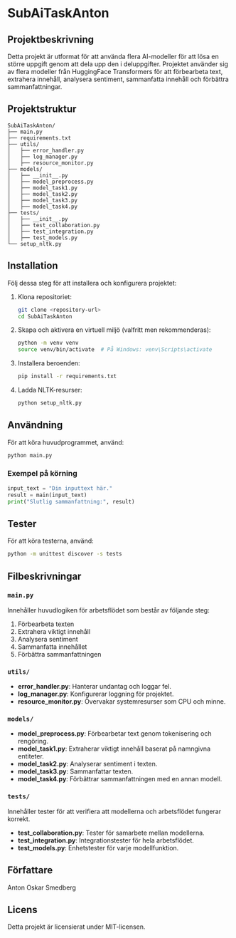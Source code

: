 
# SubAiTaskAnton

## Projektbeskrivning

Detta projekt är utformat för att använda flera AI-modeller för att lösa en större uppgift genom att dela upp den i deluppgifter. Projektet använder sig av flera modeller från HuggingFace Transformers för att förbearbeta text, extrahera innehåll, analysera sentiment, sammanfatta innehåll och förbättra sammanfattningar.

## Projektstruktur

```
SubAiTaskAnton/
├── main.py
├── requirements.txt
├── utils/
│   ├── error_handler.py
│   ├── log_manager.py
│   ├── resource_monitor.py
├── models/
│   ├── __init__.py
│   ├── model_preprocess.py
│   ├── model_task1.py
│   ├── model_task2.py
│   ├── model_task3.py
│   ├── model_task4.py
├── tests/
│   ├── __init__.py
│   ├── test_collaboration.py
│   ├── test_integration.py
│   ├── test_models.py
└── setup_nltk.py
```

## Installation

Följ dessa steg för att installera och konfigurera projektet:

1. Klona repositoriet:
    ```sh
    git clone <repository-url>
    cd SubAiTaskAnton
    ```

2. Skapa och aktivera en virtuell miljö (valfritt men rekommenderas):
    ```sh
    python -m venv venv
    source venv/bin/activate  # På Windows: venv\Scripts\activate
    ```

3. Installera beroenden:
    ```sh
    pip install -r requirements.txt
    ```

4. Ladda NLTK-resurser:
    ```sh
    python setup_nltk.py
    ```

## Användning

För att köra huvudprogrammet, använd:
```sh
python main.py
```

### Exempel på körning

```python
input_text = "Din inputtext här."
result = main(input_text)
print("Slutlig sammanfattning:", result)
```

## Tester

För att köra testerna, använd:
```sh
python -m unittest discover -s tests
```

## Filbeskrivningar

### `main.py`

Innehåller huvudlogiken för arbetsflödet som består av följande steg:
1. Förbearbeta texten
2. Extrahera viktigt innehåll
3. Analysera sentiment
4. Sammanfatta innehållet
5. Förbättra sammanfattningen

### `utils/`

- **error_handler.py**: Hanterar undantag och loggar fel.
- **log_manager.py**: Konfigurerar loggning för projektet.
- **resource_monitor.py**: Övervakar systemresurser som CPU och minne.

### `models/`

- **model_preprocess.py**: Förbearbetar text genom tokenisering och rengöring.
- **model_task1.py**: Extraherar viktigt innehåll baserat på namngivna entiteter.
- **model_task2.py**: Analyserar sentiment i texten.
- **model_task3.py**: Sammanfattar texten.
- **model_task4.py**: Förbättrar sammanfattningen med en annan modell.

### `tests/`

Innehåller tester för att verifiera att modellerna och arbetsflödet fungerar korrekt.

- **test_collaboration.py**: Tester för samarbete mellan modellerna.
- **test_integration.py**: Integrationstester för hela arbetsflödet.
- **test_models.py**: Enhetstester för varje modellfunktion.

## Författare

Anton Oskar Smedberg

## Licens

Detta projekt är licensierat under MIT-licensen.
